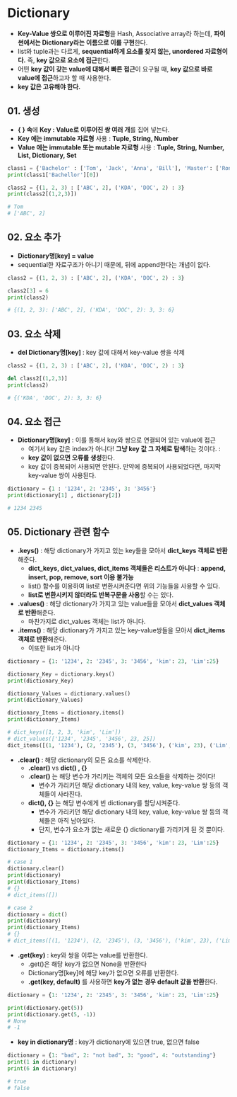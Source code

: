 # Dictionary
  - **Key-Value 쌍으로 이루어진 자료형**을 Hash, Associative array라 하는데, **파이썬에서는 Dictionary라는 이름으로 이를 구현**한다.
  - list와 tuple과는 다르게, **sequential하게 요소를 찾지 않는, unordered 자료형이다.** 즉, **key 값으로 요소에 접근**한다.
  - 어떤 **key 값이 갖는 value에 대해서 빠른 접근**이 요구될 때, **key 값으로 바로 value에 접근**하고자 할 때 사용한다.
  - **key 값은 고유해야 한다.**

## 01. 생성
  - **{ } 속**에 **Key : Value로 이루어진 쌍 여러 개**를 집어 넣는다.
   - **Key 에는 immutable 자료형** 사용 : **Tuple, String, Number**
   - **Value 에는 immutable 또는 mutable 자료형** 사용 : **Tuple, String, Number, List, Dictionary, Set**

```python
class1 = {'Bachelor' : ['Tom', 'Jack', 'Anna', 'Bill'], 'Master': ['Ronny', 'Chris']}
print(class1['Bachellor'][0])

class2 = {(1, 2, 3) : ['ABC', 2], ('KDA', 'DOC', 2) : 3}
print(class2[(1,2,3)])

# Tom 
# ['ABC', 2]
```

## 02. 요소 추가
  - **Dictionary명[key] = value**
  - sequential한 자료구조가 아니기 때문에, 뒤에 append한다는 개념이 없다.

```python
class2 = {(1, 2, 3) : ['ABC', 2], ('KDA', 'DOC', 2) : 3}

class2[3] = 6
print(class2)

# {(1, 2, 3): ['ABC', 2], ('KDA', 'DOC', 2): 3, 3: 6}
```

## 03. 요소 삭제
  - **del Dictionary명[key]** : key 값에 대해서 key-value 쌍을 삭제

```python
class2 = {(1, 2, 3) : ['ABC', 2], ('KDA', 'DOC', 2) : 3}

del class2[(1,2,3)]
print(class2)

# {('KDA', 'DOC', 2): 3, 3: 6}
```

## 04. 요소 접근
  - **Dictionary명[key]** : 이를 통해서 key와 쌍으로 연결되어 있는 value에 접근
    - 여기서 key 값은 index가 아니다! **그냥 key 값 그 자체로 탐색**하는 것이다. : 
    - **key 값이 없으면 오류를 생성**한다.
    - key 값이 중복되어 사용되면 안된다. 만약에 중복되어 사용되었다면, 마지막 key-value 쌍이 사용된다.

```python
dictionary = {1 : '1234', 2: '2345', 3: '3456'}
print(dictionary[1] , dictionary[2])

# 1234 2345
```

## 05. Dictionary 관련 함수
  - **.keys()** : 해당 dictionary가 가지고 있는 key들을 모아서 **dict_keys 객체로 반환**해준다.
    - **dict_keys, dict_values, dict_items 객체들은 리스트가 아니다** : **append, insert, pop, remove, sort 이용 불가능**
    - list() 함수를 이용하여 list로 변환시켜준다면 위의 기능들을 사용할 수 있다.
    - **list로 변환시키지 않더라도 반복구문을 사용**할 수는 있다.
  - **.values()** : 해당 dictionary가 가지고 있는 value들을 모아서 **dict_values 객체로 반환**해준다.
    - 마찬가지로 dict_values 객체는 list가 아니다.
  - **.items()** : 해당 dictionary가 가지고 있는 key-value쌍들을 모아서 **dict_items 객체로 반환**해준다.
    - 이또한 list가 아니다

```python
dictionary = {1: '1234', 2: '2345', 3: '3456', 'kim': 23, 'Lim':25}

dictionary_Key = dictionary.keys()
print(dictionary_Key)

dictionary_Values = dictionary.values()
print(dictionary_Values)

dictionary_Items = dictionary.items()
print(dictionary_Items)

# dict_keys([1, 2, 3, 'kim', 'Lim'])
# dict_values(['1234', '2345', '3456', 23, 25])
dict_items([(1, '1234'), (2, '2345'), (3, '3456'), ('kim', 23), ('Lim', 25)])
```

  - **.clear()** : 해당 dictionary의 모든 요소를 삭제한다.
    - **.clear()** vs **dict() , {}**
    - **.clear()** 는 해당 변수가 가리키는 객체의 모든 요소들을 삭제하는 것이다!
      - 변수가 가리키던 해당 dictionary 내의 key, value, key-value 쌍 등의 객체들이 사라진다.
    - **dict(), {}** 는 해당 변수에게 빈 dictionary를 할당시켜준다.
      - 변수가 가리키던 해당 dictionary 내의 key, value, key-value 쌍 등의 객체들은 아직 남아있다.
      - 단지, 변수가 요소가 없는 새로운 {} dictionary를 가리키게 된 것 뿐이다.

```python
dictionary = {1: '1234', 2: '2345', 3: '3456', 'kim': 23, 'Lim':25}
dictionary_Items = dictionary.items()

# case 1
dictionary.clear()
print(dictionary)
print(dictionary_Items)
# {}
# dict_items([])

# case 2 
dictionary = dict()
print(dictionary)
print(dictionary_Items)
# {}
# dict_items([(1, '1234'), (2, '2345'), (3, '3456'), ('kim', 23), ('Lim', 25)])
```

  - **.get(key)** : key와 쌍을 이루는 value를 반환한다.
    - .get()은 해당 key가 없으면 None을 반환한다
    - Dictionary명[key]에 해당 key가 없으면 오류를 반환한다.  
    - **.get(key, default)** 를 사용하면 **key가 없는 경우 default 값을 반환**한다.

```python
dictionary = {1: '1234', 2: '2345', 3: '3456', 'kim': 23, 'Lim':25}

print(dictionary.get(5))
print(dictionary.get(5, -1))
# None
# -1
```

  - **key in dictionary명** : key가 dictionary에 있으면 true, 없으면 false

```python
dictionary = {1: "bad", 2: "not bad", 3: "good", 4: "outstanding"}
print(1 in dictionary)
print(6 in dictionary)

# true
# false
```
